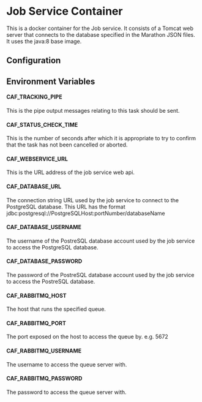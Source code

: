 # Job Service Container

This is a docker container for the Job service. It consists of a Tomcat web server that connects to the database specified in the Marathon JSON files.
It uses the java:8 base image.

## Configuration

## Environment Variables

#### CAF_TRACKING_PIPE
This is the pipe output messages relating to this task should be sent.

#### CAF_STATUS_CHECK_TIME
This is the number of seconds after which it is appropriate to try to confirm that the task has not been cancelled or aborted.

#### CAF_WEBSERVICE_URL
This is the URL address of the job service web api.

#### CAF_DATABASE_URL
The connection string URL used by the job service to connect to the PostgreSQL database. This URL has the format jdbc:postgresql://PostgreSQLHost:portNumber/databaseName

#### CAF_DATABASE_USERNAME
The username of the PostreSQL database account used by the job service to access the PostgreSQL database.

#### CAF_DATABASE_PASSWORD
The password of the PostreSQL database account used by the job service to access the PostreSQL database.

#### CAF_RABBITMQ_HOST
The host that runs the specified queue.

#### CAF_RABBITMQ_PORT
The port exposed on the host to access the queue by. e.g. 5672

#### CAF_RABBITMQ_USERNAME
The username to access the queue server with.

#### CAF_RABBITMQ_PASSWORD
The password to access the queue server with.




